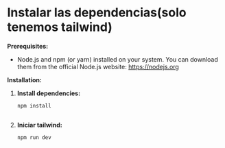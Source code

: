 # Instalar las dependencias(solo tenemos tailwind)

**Prerequisites:**

- Node.js and npm (or yarn) installed on your system. You can download them from the official Node.js website: https://nodejs.org

**Installation:**

1. **Install dependencies:**

   ```bash
   npm install



2. **Iniciar tailwind:**

   ```bash
   npm run dev
